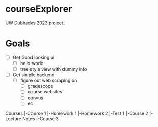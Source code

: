 # courseExplorer
UW Dubhacks 2023 project.


# Goals
 - [ ] Get Good looking ui
    - [ ] hello world
    - [ ] tree style view with dummy info
 - [ ] Get simple backend
   - [ ] figure out web scraping on
       - [ ] gradescope
       - [ ] course websites
       - [ ] canvus
       - [ ] ed

Courses
|-Course 1
  |-Homework 1
  |-Homework 2
  |-Test 1
|-Course 2
  |-Lecture Notes
|-Course 3
